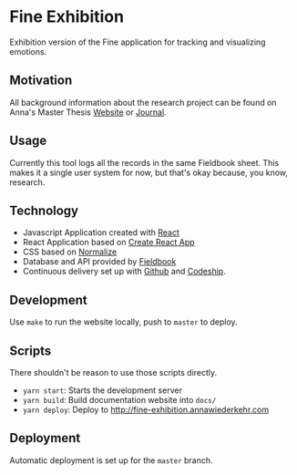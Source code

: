 # Fine Exhibition
Exhibition version of the Fine application for tracking and visualizing emotions.

## Motivation

All background information about the research project can be found on Anna's Master Thesis [Website](http://master.annawiederkehr.com) or [Journal](http://master-journal.annawiederkehr.com).

## Usage

Currently this tool logs all the records in the same Fieldbook sheet. This makes it a single user system for now, but that's okay because, you know, research.

## Technology

* Javascript Application created with [React](http://reactjs.org)
* React Application based on [Create React App](https://github.com/facebookincubator/create-react-app)
* CSS based on [Normalize](https://necolas.github.io/normalize.css/)
* Database and API provided by [Fieldbook](https://fieldbook.com)
* Continuous delivery set up with [Github](https://github.com) and [Codeship](https://codeship.com).

## Development

Use `make` to run the website locally, push to `master` to deploy.

## Scripts

There shouldn't be reason to use those scripts directly.

* `yarn start`: Starts the development server
* `yarn build`: Build documentation website into `docs/`
* `yarn deploy`: Deploy to http://fine-exhibition.annawiederkehr.com

## Deployment

Automatic deployment is set up for the `master` branch.
